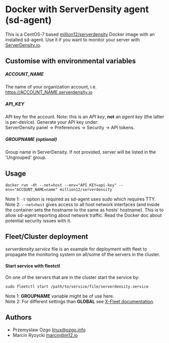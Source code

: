 # Docker with ServerDensity agent (sd-agent)

This is a CentOS-7 based [million12/serverdensity](https://registry.hub.docker.com/u/million12/serverdensity/) Docker image with an installed sd-agent. Use it if you want to monitor your server with [ServerDensity.io](https://www.serverdensity.com/).


## Customise with environmental variables 

##### ACCOUNT_NAME  
The name of your organization account, i.e. https://ACCOUNT_NAME.serverdensity.io
  
##### API_KEY  
API key for the account. Note: this is an *API key*, **not** an *agent key* (the latter is per-device). Generate your API key under:  
ServerDensity panel -> Preferences -> Security -> API tokens.

##### GROUPNAME (optional)  
Group name in ServerDensity. If not provided, server will be listed in the 'Ungrouped' group.


## Usage

`docker run -dt --net=host --env="API_KEY=api-key" --env="ACCOUNT_NAME=name" million12/serverdensity`

Note 1: `-t` option is required as sd-agent uses sudo which requires TTY.  
Note 2: `--net=host` gives access to all host network interfaces (and inside the container sets the hostname to the same as hosts' hostname). This is to allow sd-agent reporting about network traffic. Read the Docker doc about potential security issues with it.


## Fleet/Cluster deployment
*serverdensity.service* file is an example for deployment with fleet to propagate the monitoring system on all/some of the servers in the cluster. 

#### Start service with fleetctl
On one of the servers that are in the cluster start the service by:

`sudo fleetctl start /path/to/service/file/serverdensity.service`

Note 1: **GROUPNAME** variable might be of use here.   
Note 2: For different settings than **GLOBAL** see [X-Fleet documentation](https://github.com/coreos/fleet/blob/master/Documentation/unit-files-and-scheduling.md).  


## Authors

* Przemyslaw Ozgo <linux@ozgo.info>
* Marcin Ryzycki <marcin@m12.io>
